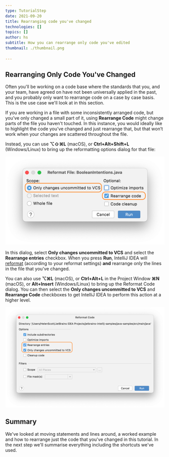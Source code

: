 ```yaml
---
type: TutorialStep
date: 2021-09-20
title: Rearranging code you've changed
technologies: []
topics: []
author: hs
subtitle: How you can rearrange only code you've edited
thumbnail: ./thumbnail.png

---
```


## Rearranging Only Code You've Changed
Often you'll be working on a code base where the standards that you, and your team, have agreed on have not been universally applied in the past, and you probably only want to rearrange code on a case by case basis. This is the use case we'll look at in this section.

If you are working in a file with some inconsistently arranged code, but you’ve only changed a small part of it, using **Rearrange Code** might change parts of the file you haven't touched. In this instance, you would ideally like to highlight the code you’ve changed and just rearrange that, but that won’t work when your changes are scattered throughout the file.

Instead, you can use **⌥⇧⌘L** (macOS), or **Ctrl+Alt+Shift+L** (Windows/Linux) to bring up the reformatting options dialog for that file:

![Reformat and Rearrange Code in File](reformat-rearrange-file.png)

In this dialog, select **Only changes uncommitted to VCS** and select the **Rearrange entries** checkbox. When you press **Run**, IntelliJ IDEA will [reformat](https://www.jetbrains.com/help/idea/reformat-file-dialog.html) (according to your reformat settings) **and** rearrange only the lines in the file that you've changed.

You can also use **⌥⌘L** (macOS), or **Ctrl+Alt+L** in the Project Window **⌘N** (macOS), or **Alt+Insert** (Windows/Linux) to bring up the Reformat Code dialog. You can then select the **Only changes uncommitted to VCS** and **Rearrange Code** checkboxes to get IntelliJ IDEA to perform this action at a higher level.

![Rearrange Code that you've changed](reformat-rearrange-code.png)

## Summary
We've looked at moving statements and lines around, a worked example and how to rearrange just the code that you've changed in this tutorial. In the next step we'll summarise everything including the shortcuts we've used. 
